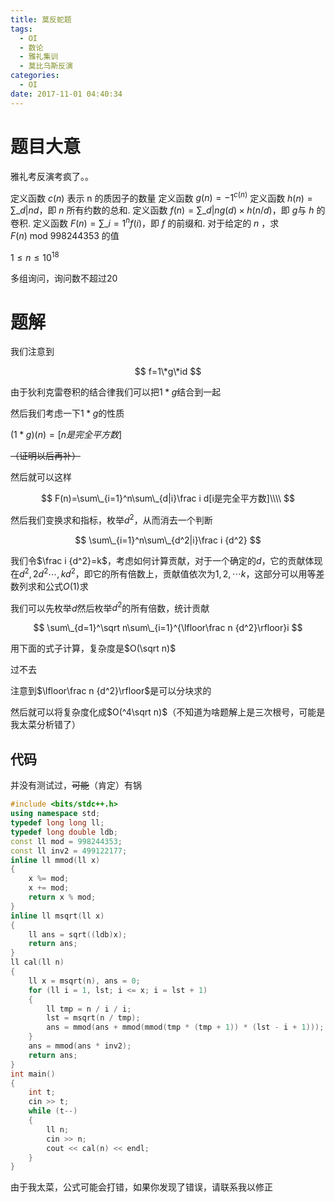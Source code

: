```yaml
---
title: 莫反蛇题
tags:
  - OI
  - 数论
  - 雅礼集训
  - 莫比乌斯反演
categories:
  - OI
date: 2017-11-01 04:40:34
---
```


# 题目大意

雅礼考反演考疯了。。

<!--more-->

定义函数 $c(n)$ 表示 n 的质因子的数量
定义函数 $g(n) = −1^{c(n)}$
定义函数 $h(n) = ∑\_{d|n}d$，即 $n$ 所有约数的总和.
定义函数 $f(n) = ∑\_{d|n}g(d) \times h(n/d)$，即 $g$与 $h$ 的卷积.
定义函数 $F(n) = ∑\_{i=1}^n f(i)$，即 $f$ 的前缀和.
对于给定的 $n$ ，求 $F(n)\ \text{mod}\ 998244353$ 的值

$1\leq n\leq 10^{18}$

多组询问，询问数不超过20

# 题解

我们注意到

$$
f=1\*g\*id
$$

由于狄利克雷卷积的结合律我们可以把$1*g$结合到一起

然后我们考虑一下$1*g$的性质

$(1*g)(n)=[n是完全平方数]$

~~（证明以后再补）~~

然后就可以这样

$$
F(n)=\sum\_{i=1}^n\sum\_{d|i}\frac i d[i是完全平方数]\\\\
$$

然后我们变换求和指标，枚举$d^2$，从而消去一个判断

$$
\sum\_{i=1}^n\sum\_{d^2|i}\frac i {d^2}
$$

我们令$\frac i {d^2}=k$，考虑如何计算贡献，对于一个确定的$d$，它的贡献体现在$d^2,2d^2\cdots,kd^2$，即它的所有倍数上，贡献值依次为$1,2,\cdots k$，这部分可以用等差数列求和公式$O(1)$求

我们可以先枚举$d$然后枚举$d^2$的所有倍数，统计贡献

$$
\sum\_{d=1}^\sqrt n\sum\_{i=1}^{\lfloor\frac n {d^2}\rfloor}i
$$

用下面的式子计算，复杂度是$O(\sqrt n)$

过不去

注意到$\lfloor\frac n {d^2}\rfloor$是可以分块求的

然后就可以将复杂度化成$O(^4\sqrt n)$（不知道为啥题解上是三次根号，可能是我太菜分析错了）

## 代码

并没有测试过，~~可能~~（肯定）有锅

``` cpp
#include <bits/stdc++.h>
using namespace std;
typedef long long ll;
typedef long double ldb;
const ll mod = 998244353;
const ll inv2 = 499122177;
inline ll mmod(ll x)
{
    x %= mod;
    x += mod;
    return x % mod;
}
inline ll msqrt(ll x)
{
    ll ans = sqrt((ldb)x);
    return ans;
}
ll cal(ll n)
{
    ll x = msqrt(n), ans = 0;
    for (ll i = 1, lst; i <= x; i = lst + 1)
    {
        ll tmp = n / i / i;
        lst = msqrt(n / tmp);
        ans = mmod(ans + mmod(mmod(tmp * (tmp + 1)) * (lst - i + 1)));
    }
    ans = mmod(ans * inv2);
    return ans;
}
int main()
{
    int t;
    cin >> t;
    while (t--)
    {
        ll n;
        cin >> n;
        cout << cal(n) << endl;
    }
}
```

由于我太菜，公式可能会打错，如果你发现了错误，请联系我以修正